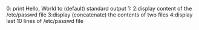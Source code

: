 0: print Hello, World to (default) standard output
1:
2:display content of the /etc/passwd file
3:display (concatenate) the contents of two files
4:display last 10 lines of /etc/passwd file
